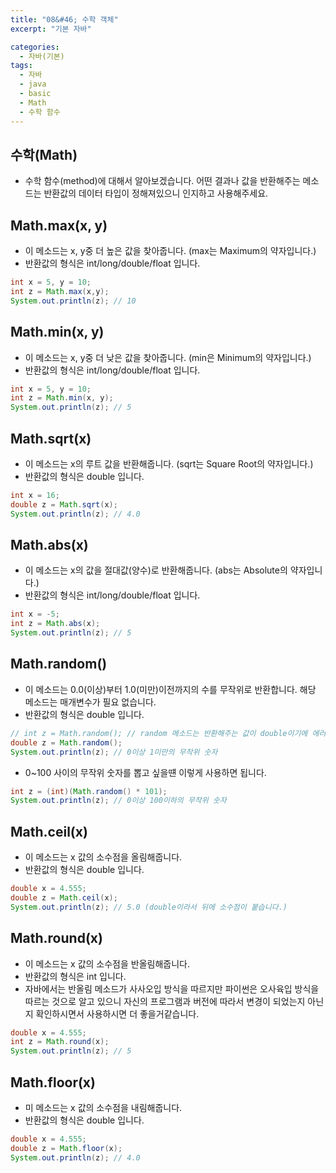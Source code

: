 ```yaml
---
title: "08&#46; 수학 객체"
excerpt: "기본 자바"

categories:
  - 자바(기본)
tags:
  - 자바
  - java
  - basic
  - Math
  - 수학 함수
---
```


## 수학(Math)
- 수학 함수(method)에 대해서 알아보겠습니다. 어떤 결과나 값을 반환해주는 메소드는 반환값의 데이터 타입이 정해져있으니 인지하고 사용해주세요.

## Math.max(x, y)
- 이 메소드는 x, y중 더 높은 값을 찾아줍니다. (max는 Maximum의 약자입니다.)
- 반환값의 형식은 int/long/double/float 입니다.
```java
int x = 5, y = 10;
int z = Math.max(x,y);
System.out.println(z); // 10
```

## Math.min(x, y)
- 이 메소드는 x, y중 더 낮은 값을 찾아줍니다. (min은 Minimum의 약자입니다.)
- 반환값의 형식은 int/long/double/float 입니다.
```java
int x = 5, y = 10;
int z = Math.min(x, y);
System.out.println(z); // 5
```

## Math.sqrt(x)
- 이 메소드는 x의 루트 값을 반환해줍니다. (sqrt는 Square Root의 약자입니다.)
- 반환값의 형식은 double 입니다.
```java
int x = 16;
double z = Math.sqrt(x);
System.out.println(z); // 4.0
```

## Math.abs(x)
- 이 메소드는 x의 값을 절대값(양수)로 반환해줍니다. (abs는 Absolute의 약자입니다.)
- 반환값의 형식은 int/long/double/float 입니다.
```java
int x = -5;
int z = Math.abs(x);
System.out.println(z); // 5
```

## Math.random()
- 이 메소드는 0.0(이상)부터 1.0(미만)이전까지의 수를 무작위로 반환합니다. 해당 메소드는 매개변수가 필요 없습니다.
- 반환값의 형식은 double 입니다.
```java
// int z = Math.random(); // random 메소드는 반환해주는 값이 double이기에 에러
double z = Math.random();
System.out.println(z); // 0이상 1미만의 무작위 숫자
```
- 0~100 사이의 무작위 숫자를 뽑고 싶을떈 이렇게 사용하면 됩니다.
```java
int z = (int)(Math.random() * 101);
System.out.println(z); // 0이상 100이하의 무작위 숫자
```

## Math.ceil(x)
- 이 메소드는 x 값의 소수점을 올림해줍니다.
- 반환값의 형식은 double 입니다.
```java
double x = 4.555;
double z = Math.ceil(x);
System.out.println(z); // 5.0 (double이라서 뒤에 소수점이 붙습니다.)
```

## Math.round(x)
- 이 메소드는 x 값의 소수점을 반올림해줍니다.
- 반환값의 형식은 int 입니다.
- 자바에서는 반올림 메소드가 사사오입 방식을 따르지만 파이썬은 오사육입 방식을 따르는 것으로 알고 있으니 자신의 프로그램과 버전에 따라서 변경이 되었는지 아닌지 확인하시면서 사용하시면 더 좋을거같습니다.
```java
double x = 4.555;
int z = Math.round(x);
System.out.println(z); // 5
```

## Math.floor(x)
- 미 메소드는 x 값의 소수점을 내림해줍니다.
- 반환값의 형식은 double 입니다.
```java
double x = 4.555;
double z = Math.floor(x);
System.out.println(z); // 4.0
```